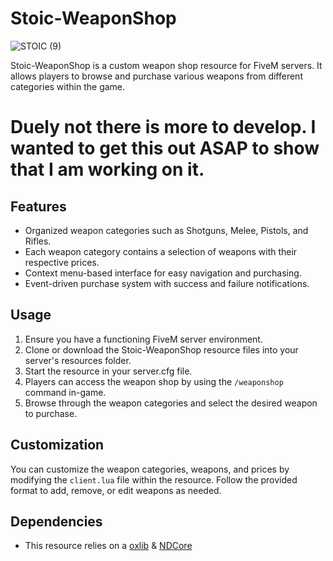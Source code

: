 # Stoic-WeaponShop
![STOIC (9)](https://github.com/TheStoicBear/Stoic-WeaponShop/assets/112611821/adbc0ba0-64df-4981-b1a7-8711236cf045)

Stoic-WeaponShop is a custom weapon shop resource for FiveM servers. It allows players to browse and purchase various weapons from different categories within the game.

# Duely not there is more to develop. I wanted to get this out ASAP to show that I am working on it.


## Features

- Organized weapon categories such as Shotguns, Melee, Pistols, and Rifles.
- Each weapon category contains a selection of weapons with their respective prices.
- Context menu-based interface for easy navigation and purchasing.
- Event-driven purchase system with success and failure notifications.

## Usage

1. Ensure you have a functioning FiveM server environment.
2. Clone or download the Stoic-WeaponShop resource files into your server's resources folder.
3. Start the resource in your server.cfg file.
4. Players can access the weapon shop by using the `/weaponshop` command in-game. 
5. Browse through the weapon categories and select the desired weapon to purchase.

## Customization

You can customize the weapon categories, weapons, and prices by modifying the `client.lua` file within the resource. Follow the provided format to add, remove, or edit weapons as needed.

## Dependencies

- This resource relies on a [oxlib](https://github.com/overextended/ox_lib) & [NDCore](https://github.com/ND-Framework/ND_Core)
